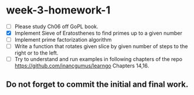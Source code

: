 # week-3-homework-1

- [ ] Please study Ch06 off GoPL book.
- [x] Implement Sieve of Eratosthenes to find primes up to a given number
- [ ] Implement prime factorization algorithm
- [ ] Write a function that rotates given slice by given number of steps to the right or to the left.
- [ ] Try to understand and run examples in following chapters of the repo
  https://github.com/inancgumus/learngo Chapters 14,16.
    
## Do not forget to commit the initial and final work.
